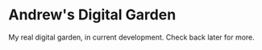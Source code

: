 # Andrew's Digital Garden

My real digital garden, in current development. Check back later for more.
